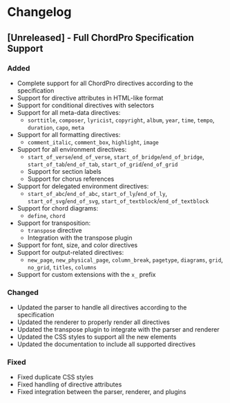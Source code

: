 # Changelog

## [Unreleased] - Full ChordPro Specification Support

### Added
- Complete support for all ChordPro directives according to the specification
- Support for directive attributes in HTML-like format
- Support for conditional directives with selectors
- Support for all meta-data directives:
  - `sorttitle`, `composer`, `lyricist`, `copyright`, `album`, `year`, `time`, `tempo`, `duration`, `capo`, `meta`
- Support for all formatting directives:
  - `comment_italic`, `comment_box`, `highlight`, `image`
- Support for all environment directives:
  - `start_of_verse`/`end_of_verse`, `start_of_bridge`/`end_of_bridge`, `start_of_tab`/`end_of_tab`, `start_of_grid`/`end_of_grid`
  - Support for section labels
  - Support for chorus references
- Support for delegated environment directives:
  - `start_of_abc`/`end_of_abc`, `start_of_ly`/`end_of_ly`, `start_of_svg`/`end_of_svg`, `start_of_textblock`/`end_of_textblock`
- Support for chord diagrams:
  - `define`, `chord`
- Support for transposition:
  - `transpose` directive
  - Integration with the transpose plugin
- Support for font, size, and color directives
- Support for output-related directives:
  - `new_page`, `new_physical_page`, `column_break`, `pagetype`, `diagrams`, `grid`, `no_grid`, `titles`, `columns`
- Support for custom extensions with the `x_` prefix

### Changed
- Updated the parser to handle all directives according to the specification
- Updated the renderer to properly render all directives
- Updated the transpose plugin to integrate with the parser and renderer
- Updated the CSS styles to support all the new elements
- Updated the documentation to include all supported directives

### Fixed
- Fixed duplicate CSS styles
- Fixed handling of directive attributes
- Fixed integration between the parser, renderer, and plugins